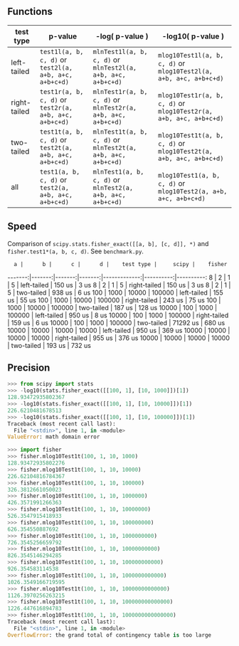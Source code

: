 ## Functions

 test type    | p-value                                                | -log( p-value )                                              | -log10( p-value )
--------------|--------------------------------------------------------|--------------------------------------------------------------|--------------------------------------------------------------------
 left-tailed  | `test1l(a, b, c, d)` or `test2l(a, a+b, a+c, a+b+c+d)` | `mlnTest1l(a, b, c, d)` or `mlnTest2l(a, a+b, a+c, a+b+c+d)` | `mlog10Test1l(a, b, c, d)` or `mlog10Test2l(a, a+b, a+c, a+b+c+d)`
 right-tailed | `test1r(a, b, c, d)` or `test2r(a, a+b, a+c, a+b+c+d)` | `mlnTest1r(a, b, c, d)` or `mlnTest2r(a, a+b, a+c, a+b+c+d)` | `mlog10Test1r(a, b, c, d)` or `mlog10Test2r(a, a+b, a+c, a+b+c+d)`
 two-tailed   | `test1t(a, b, c, d)` or `test2t(a, a+b, a+c, a+b+c+d)` | `mlnTest1t(a, b, c, d)` or `mlnTest2t(a, a+b, a+c, a+b+c+d)` | `mlog10Test1t(a, b, c, d)` or `mlog10Test2t(a, a+b, a+c, a+b+c+d)`
 all          | `test1(a, b, c, d)` or `test2(a, a+b, a+c, a+b+c+d)`   | `mlnTest1(a, b, c, d)` or `mlnTest2(a, a+b, a+c, a+b+c+d)`   | `mlog10Test1(a, b, c, d)` or `mlog10Test2(a, a+b, a+c, a+b+c+d)`

## Speed

Comparison of `scipy.stats.fisher_exact([[a, b], [c, d]], *)` and `fisher.test1*(a, b, c, d)`. See `benchmark.py`.

      a |      b |      c |      d |    test type |     scipy |    fisher
-------:|-------:|-------:|-------:|-------------:|----------:|----------:
      8 |      2 |      1 |      5 |  left-tailed |    150 us |      3 us
      8 |      2 |      1 |      5 | right-tailed |    150 us |      3 us
      8 |      2 |      1 |      5 |   two-tailed |    938 us |      6 us
    100 |   1000 |  10000 | 100000 |  left-tailed |    155 us |     55 us
    100 |   1000 |  10000 | 100000 | right-tailed |    243 us |     75 us
    100 |   1000 |  10000 | 100000 |   two-tailed |    187 us |    128 us
  10000 |    100 |   1000 | 100000 |  left-tailed |    950 us |      8 us
  10000 |    100 |   1000 | 100000 | right-tailed |    159 us |      6 us
  10000 |    100 |   1000 | 100000 |   two-tailed |  71292 us |    680 us
  10000 |  10000 |  10000 |  10000 |  left-tailed |    950 us |    369 us
  10000 |  10000 |  10000 |  10000 | right-tailed |    955 us |    376 us
  10000 |  10000 |  10000 |  10000 |   two-tailed |    193 us |    732 us

## Precision

```python
>>> from scipy import stats
>>> -log10(stats.fisher_exact([[100, 1], [10, 1000]])[1])
128.93472935802367
>>> -log10(stats.fisher_exact([[100, 1], [10, 10000]])[1])
226.6210481678513
>>> -log10(stats.fisher_exact([[100, 1], [10, 100000]])[1])
Traceback (most recent call last):
  File "<stdin>", line 1, in <module>
ValueError: math domain error
```

```python
>>> import fisher
>>> fisher.mlog10Test1t(100, 1, 10, 1000)
128.93472935802276
>>> fisher.mlog10Test1t(100, 1, 10, 10000)
226.62104816784367
>>> fisher.mlog10Test1t(100, 1, 10, 100000)
326.3812661050023
>>> fisher.mlog10Test1t(100, 1, 10, 1000000)
426.3571991266363
>>> fisher.mlog10Test1t(100, 1, 10, 10000000)
526.3547915418933
>>> fisher.mlog10Test1t(100, 1, 10, 100000000)
626.354550887692
>>> fisher.mlog10Test1t(100, 1, 10, 1000000000)
726.3545256659792
>>> fisher.mlog10Test1t(100, 1, 10, 10000000000)
826.3545146294285
>>> fisher.mlog10Test1t(100, 1, 10, 100000000000)
926.354583114538
>>> fisher.mlog10Test1t(100, 1, 10, 1000000000000)
1026.3549166719595
>>> fisher.mlog10Test1t(100, 1, 10, 10000000000000)
1126.3970256263215
>>> fisher.mlog10Test1t(100, 1, 10, 100000000000000)
1226.447616894783
>>> fisher.mlog10Test1t(100, 1, 10, 1000000000000000)
Traceback (most recent call last):
  File "<stdin>", line 1, in <module>
OverflowError: the grand total of contingency table is too large
```
